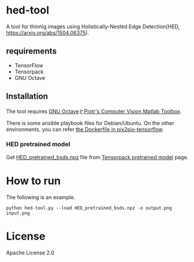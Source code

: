 <!-- -*- coding: utf-8 -*- -->
# hed-tool

A tool for thinnig images using Holistically-Nested Edge Detection(HED, https://arxiv.org/abs/1504.06375).

## requirements

* TensorFlow
* Tensorpack
* GNU Octave

## Installation

The tool requires [GNU Octave](https://www.gnu.org/software/octave/)と[Piotr's Computer Vision Matlab Toolbox](https://pdollar.github.io/toolbox/).

There is some ansible playbook files for Debian/Ubuntu. On the other environments, you can refer [the Dockerfile in pix2pix-tensorflow](https://github.com/affinelayer/pix2pix-tensorflow/blob/master/docker/Dockerfile).

### HED pretrained model

Get [HED_pretrained_bsds.npz](http://models.tensorpack.com/HED/HED_pretrained_bsds.npz) file from [Tensorpack pretrained model](http://models.tensorpack.com/HED/) page.

# How to run

The following is an example.

```
python hed-tool.py --load HED_pretrained_bsds.npz -o output.png input.png
```

# License

Apache License 2.0
